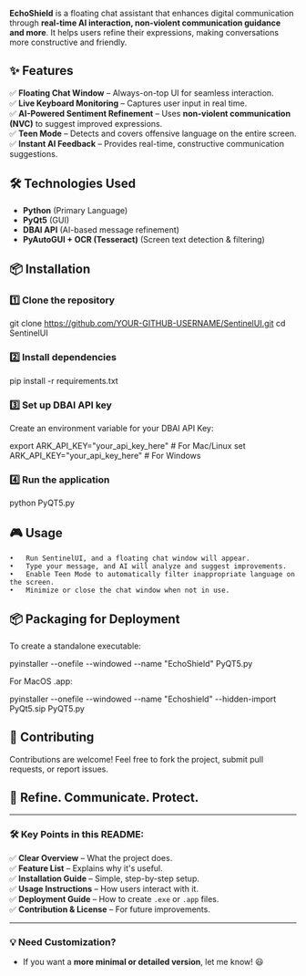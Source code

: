 **EchoShield** is a floating chat assistant that enhances digital communication through **real-time AI interaction, non-violent communication guidance and more**. It helps users refine their expressions, making conversations more constructive and friendly.  

## ✨ Features  

✅ **Floating Chat Window** – Always-on-top UI for seamless interaction.  
✅ **Live Keyboard Monitoring** – Captures user input in real time.  
✅ **AI-Powered Sentiment Refinement** – Uses **non-violent communication (NVC)** to suggest improved expressions.  
✅ **Teen Mode** – Detects and covers offensive language on the entire screen.  
✅ **Instant AI Feedback** – Provides real-time, constructive communication suggestions.  

## 🛠️ Technologies Used  

- **Python** (Primary Language)  
- **PyQt5** (GUI)  
- **DBAI API** (AI-based message refinement)  
- **PyAutoGUI + OCR (Tesseract)** (Screen text detection & filtering)  

## 📦 Installation  

### 1️⃣ Clone the repository

git clone https://github.com/YOUR-GITHUB-USERNAME/SentinelUI.git
cd SentinelUI

### 2️⃣ Install dependencies

pip install -r requirements.txt

### 3️⃣ Set up DBAI API key

Create an environment variable for your DBAI API Key:

export ARK_API_KEY="your_api_key_here"  # For Mac/Linux
set ARK_API_KEY="your_api_key_here"  # For Windows

### 4️⃣ Run the application

python PyQT5.py

## 🎮 Usage
	•	Run SentinelUI, and a floating chat window will appear.
	•	Type your message, and AI will analyze and suggest improvements.
	•	Enable Teen Mode to automatically filter inappropriate language on the screen.
	•	Minimize or close the chat window when not in use.

## 📦 Packaging for Deployment

To create a standalone executable:

pyinstaller --onefile --windowed --name "EchoShield" PyQT5.py

For MacOS .app:

pyinstaller --onefile --windowed --name "Echoshield" --hidden-import PyQt5.sip PyQT5.py

## 🤝 Contributing

Contributions are welcome! Feel free to fork the project, submit pull requests, or report issues.

## 🚀 Refine. Communicate. Protect.

---

### **🛠 Key Points in this README:**
✅ **Clear Overview** – What the project does.  
✅ **Feature List** – Explains why it's useful.  
✅ **Installation Guide** – Simple, step-by-step setup.  
✅ **Usage Instructions** – How users interact with it.  
✅ **Deployment Guide** – How to create `.exe` or `.app` files.  
✅ **Contribution & License** – For future improvements.  

---

### 💡 **Need Customization?**
- If you want a **more minimal or detailed version**, let me know! 😃
